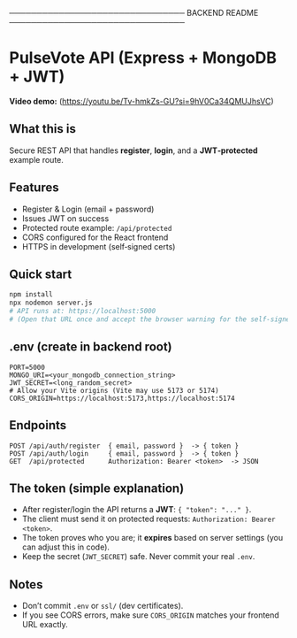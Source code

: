 ────────────────────────────────
BACKEND README 
────────────────────────────────

# PulseVote API (Express + MongoDB + JWT)

**Video demo:** 
(https://youtu.be/Tv-hmkZs-GU?si=9hV0Ca34QMUJhsVC)

## What this is
Secure REST API that handles **register**, **login**, and a **JWT‑protected** example route.

## Features
- Register & Login (email + password)
- Issues JWT on success
- Protected route example: `/api/protected`
- CORS configured for the React frontend
- HTTPS in development (self‑signed certs)

## Quick start
```bash
npm install
npx nodemon server.js
# API runs at: https://localhost:5000
# (Open that URL once and accept the browser warning for the self-signed cert)
```

## .env (create in backend root)
```
PORT=5000
MONGO_URI=<your_mongodb_connection_string>
JWT_SECRET=<long_random_secret>
# Allow your Vite origins (Vite may use 5173 or 5174)
CORS_ORIGIN=https://localhost:5173,https://localhost:5174
```

## Endpoints
```
POST /api/auth/register  { email, password }  -> { token }
POST /api/auth/login     { email, password }  -> { token }
GET  /api/protected      Authorization: Bearer <token>  -> JSON
```

## The token (simple explanation)
- After register/login the API returns a **JWT**: `{ "token": "..." }`.
- The client must send it on protected requests: `Authorization: Bearer <token>`.
- The token proves who you are; it **expires** based on server settings (you can adjust this in code).
- Keep the secret (`JWT_SECRET`) safe. Never commit your real `.env`.

## Notes
- Don’t commit `.env` or `ssl/` (dev certificates).
- If you see CORS errors, make sure `CORS_ORIGIN` matches your frontend URL exactly.
